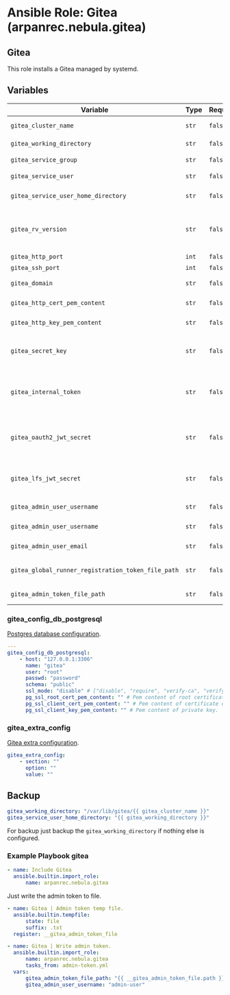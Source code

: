 # Ansible Role: Gitea (arpanrec.nebula.gitea)

## Gitea

This role installs a Gitea managed by systemd.

## Variables

| Variable                                           | Type  | Required | Default                                   | Description                                                                                                                                  |
|----------------------------------------------------|-------|----------|-------------------------------------------|----------------------------------------------------------------------------------------------------------------------------------------------|
| `gitea_cluster_name`                               | `str` | `false`  | `main`                                    | Isolated gitea instance.                                                                                                                     |
| `gitea_working_directory`                          | `str` | `false`  | `/var/lib/gitea/{{ gitea_cluster_name }}` | Gitea Data directory.                                                                                                                        |
| `gitea_service_group`                              | `str` | `false`  | `gitea-{{ gitea_cluster_name }}`          | Gitea Service Group.                                                                                                                         |
| `gitea_service_user`                               | `str` | `false`  | `{{ gitea_service_group }}`               | Gitea Service User.                                                                                                                          |
| `gitea_service_user_home_directory`                | `str` | `false`  | `{{ gitea_working_directory }}`           | Gitea Service User Home Directory.                                                                                                           |
| `gitea_rv_version`                                 | `str` | `false`  | `fetch_latest_version`                    | If set to `fetch_latest_version` it will pull from [Gitea version](https://github.com/go-gitea/gitea/releases), else something like `1.24.6` |
| `gitea_http_port`                                  | `int` | `false`  | `8582`                                    | Http port.                                                                                                                                   |
| `gitea_ssh_port`                                   | `int` | `false`  | `8583`                                    | SSH port.                                                                                                                                    |
| `gitea_domain`                                     | `str` | `false`  | `{{ ansible_fqdn }}`                      | Gitea communication URI.                                                                                                                     |
| `gitea_http_cert_pem_content`                      | `str` | `false`  | None                                      | Gitea SSL Certificate pem content.                                                                                                           |
| `gitea_http_key_pem_content`                       | `str` | `false`  | None                                      | Gitea SSL Key pem content.                                                                                                                   |
| `gitea_secret_key`                                 | `str` | `false`  | None                                      | Global secret key (Generated automatically if not provided).                                                                                 |
| `gitea_internal_token`                             | `str` | `false`  | None                                      | Internal secret within Gitea binary (generated automatically if not provided).                                                               |
| `gitea_oauth2_jwt_secret`                          | `str` | `false`  | None                                      | OAuth2 authentication secret (generated automatically if not provided).                                                                      |
| `gitea_lfs_jwt_secret`                             | `str` | `false`  | None                                      | LFS authentication secret (generated automatically if not provided).                                                                         |
| `gitea_admin_user_username`                        | `str` | `false`  | None                                      | Gitea admin user username.                                                                                                                   |
| `gitea_admin_user_username`                        | `str` | `false`  | None                                      | Gitea admin user password.                                                                                                                   |
| `gitea_admin_user_email`                           | `str` | `false`  | None                                      | Gitea admin user email address.                                                                                                              |
| `gitea_global_runner_registration_token_file_path` | `str` | `false`  | None                                      | Writes the global runner token to this file.                                                                                                 |
| `gitea_admin_token_file_path`                      | `str` | `false`  | None                                      | Writes the admin user token to file.                                                                                                         |

### gitea_config_db_postgresql

[Postgres database configuration](https://docs.gitea.com/administration/config-cheat-sheet#database-database).

```yaml
---
gitea_config_db_postgresql:
    - host: "127.0.0.1:3306"
      name: "gitea"
      user: "root"
      passwd: "password"
      schema: "public"
      ssl_mode: "disable" # ["disable", "require", "verify-ca", "verify-full"]
      pg_ssl_root_cert_pem_content: "" # Pem content of root certificate.
      pg_ssl_client_cert_pem_content: "" # Pem content of certificate or full chain.
      pg_ssl_client_key_pem_content: "" # Pem content of private key.
```

### gitea_extra_config

[Gitea extra configuration](https://docs.gitea.com/administration/config-cheat-sheet).

```yaml
gitea_extra_config:
    - section: ""
      option: ""
      value: ""
```

## Backup

```yaml
gitea_working_directory: "/var/lib/gitea/{{ gitea_cluster_name }}"
gitea_service_user_home_directory: "{{ gitea_working_directory }}"
```

For backup just backup the `gitea_working_directory` if nothing else is configured.


### Example Playbook gitea

```yaml
- name: Include Gitea
  ansible.builtin.import_role:
      name: arpanrec.nebula.gitea
```

Just write the admin token to file.

```yaml
- name: Gitea | Admin token temp file.
  ansible.builtin.tempfile:
      state: file
      suffix: .txt
  register: __gitea_admin_token_file

- name: Gitea | Write admin token.
  ansible.builtin.import_role:
      name: arpanrec.nebula.gitea
      tasks_from: admin-token.yml
  vars:
      gitea_admin_token_file_path: "{{ __gitea_admin_token_file.path }}"
      gitea_admin_user_username: "admin-user"
```
